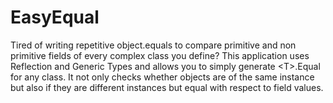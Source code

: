 # EasyEqual
Tired of writing repetitive object.equals to compare primitive and non primitive fields of every complex class you define? This application uses Reflection and Generic Types and allows you to simply generate &lt;T>.Equal for any class. It not only checks whether objects are of the same instance but also if they are different instances but equal with respect to field values.  
